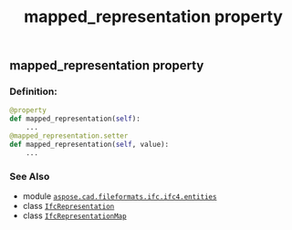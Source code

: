 ﻿---
title: mapped_representation property
second_title: Aspose.CAD for Python via .NET API References
description: 
type: docs
weight: 60
url: /python-net/aspose.cad.fileformats.ifc.ifc4.entities/ifcrepresentationmap/mapped_representation/
is_root: false
---

## mapped_representation property

### Definition:
```python
@property
def mapped_representation(self):
    ...
@mapped_representation.setter
def mapped_representation(self, value):
    ...
```

### See Also
* module [`aspose.cad.fileformats.ifc.ifc4.entities`](../../)
* class [`IfcRepresentation`](/cad/python-net/aspose.cad.fileformats.ifc.ifc4.entities/ifcrepresentation)
* class [`IfcRepresentationMap`](/cad/python-net/aspose.cad.fileformats.ifc.ifc4.entities/ifcrepresentationmap)
